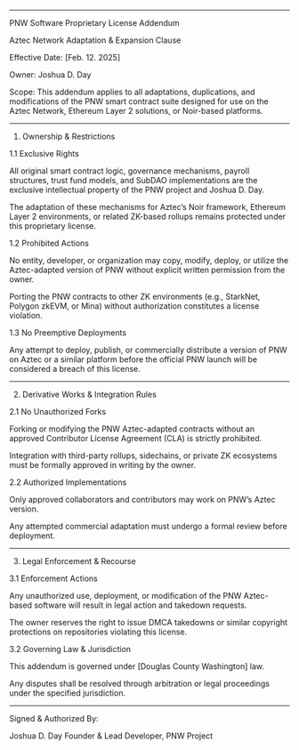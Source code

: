  
---

PNW Software Proprietary License Addendum

Aztec Network Adaptation & Expansion Clause

Effective Date: [Feb. 12. 2025]

Owner: Joshua D. Day

Scope: This addendum applies to all adaptations, duplications, and modifications of the PNW smart contract suite designed for use on the Aztec Network, Ethereum Layer 2 solutions, or Noir-based platforms.


---

1. Ownership & Restrictions

1.1 Exclusive Rights

All original smart contract logic, governance mechanisms, payroll structures, trust fund models, and SubDAO implementations are the exclusive intellectual property of the PNW project and Joshua D. Day.

The adaptation of these mechanisms for Aztec’s Noir framework, Ethereum Layer 2 environments, or related ZK-based rollups remains protected under this proprietary license.


1.2 Prohibited Actions

No entity, developer, or organization may copy, modify, deploy, or utilize the Aztec-adapted version of PNW without explicit written permission from the owner.

Porting the PNW contracts to other ZK environments (e.g., StarkNet, Polygon zkEVM, or Mina) without authorization constitutes a license violation.


1.3 No Preemptive Deployments

Any attempt to deploy, publish, or commercially distribute a version of PNW on Aztec or a similar platform before the official PNW launch will be considered a breach of this license.



---

2. Derivative Works & Integration Rules

2.1 No Unauthorized Forks

Forking or modifying the PNW Aztec-adapted contracts without an approved Contributor License Agreement (CLA) is strictly prohibited.

Integration with third-party rollups, sidechains, or private ZK ecosystems must be formally approved in writing by the owner.


2.2 Authorized Implementations

Only approved collaborators and contributors may work on PNW’s Aztec version.

Any attempted commercial adaptation must undergo a formal review before deployment.



---

3. Legal Enforcement & Recourse

3.1 Enforcement Actions

Any unauthorized use, deployment, or modification of the PNW Aztec-based software will result in legal action and takedown requests.

The owner reserves the right to issue DMCA takedowns or similar copyright protections on repositories violating this license.


3.2 Governing Law & Jurisdiction

This addendum is governed under [Douglas County Washington] law.

Any disputes shall be resolved through arbitration or legal proceedings under the specified jurisdiction.



---

Signed & Authorized By:

Joshua D. Day
Founder & Lead Developer, PNW Project

